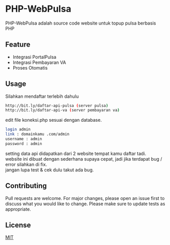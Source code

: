 # PHP-WebPulsa
PHP-WebPulsa adalah source code website untuk topup pulsa berbasis PHP
## Feature
- Integrasi PortalPulsa
- Integrasi Pembayaran VA
- Proses Otomatis
## Usage
Silahkan mendaftar terlebih dahulu
```bash
http://bit.ly/daftar-api-pulsa (server pulsa)
http://bit.ly/daftar-api-va (server pembayaran va)
```
edit file koneksi.php sesuai dengan database.
```bash
login admin
link : domainkamu .com/admin
username : admin
password : admin
```
setting data api didapatkan dari 2 website tempat kamu daftar tadi.<br>
website ini dibuat dengan sederhana supaya cepat, jadi jika terdapat bug / error silahkan di fix.<br>
jangan lupa test & cek dulu takut ada bug.<br>
## Contributing
Pull requests are welcome. For major changes, please open an issue first to discuss what you would like to change.
Please make sure to update tests as appropriate.
## License
[MIT](https://choosealicense.com/licenses/mit/)
